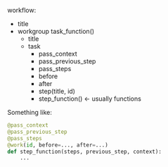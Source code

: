 workflow:
- title
- workgroup
    task_function()
    - title
    - task
        - pass_context
        - pass_previous_step
        - pass_steps
        - before
        - after
        - step(title, id)
        - step_function() <- usually functions

Something like:

```python
@pass_context
@pass_previous_step
@pass_steps
@work(id, before=..., after=...)
def step_function(steps, previous_step, context):
    ...
```
